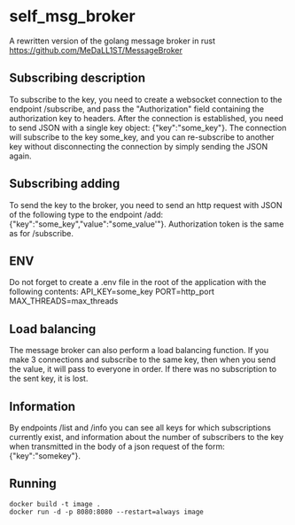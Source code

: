 # self_msg_broker

A rewritten version of the golang message broker in rust
https://github.com/MeDaLL1ST/MessageBroker

## Subscribing description

To subscribe to the key, you need to create a websocket connection to the endpoint /subscribe, and pass the "Authorization" field containing the authorization key to headers. After the connection is established, you need to send JSON with a single key object: {"key":"some_key"}. The connection will subscribe to the key some_key, and you can re-subscribe to another key without disconnecting the connection by simply sending the JSON again.

## Subscribing adding

To send the key to the broker, you need to send an http request with JSON of the following type to the endpoint /add: {"key":"some_key","value":"some_value'"}. Authorization token is the same as for /subscribe.

## ENV

Do not forget to create a .env file in the root of the application with the following contents:
API_KEY=some_key
PORT=http_port
MAX_THREADS=max_threads

## Load balancing

The message broker can also perform a load balancing function. If you make 3 connections and subscribe to the same key, then when you send the value, it will pass to everyone in order. If there was no subscription to the sent key, it is lost.

## Information

By endpoints /list and /info you can see all keys for which subscriptions currently exist, and information about the number of subscribers to the key when transmitted in the body of a json request of the form: {"key":"somekey"}.

## Running

    docker build -t image .
    docker run -d -p 8080:8080 --restart=always image
